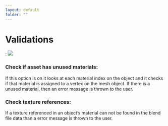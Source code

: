 ```yaml
---
layout: default
folder: ""
---
```


# Validations
:
[![](https://blender-tools-documentation.s3.amazonaws.com/send-to-unreal/videos/thumbnails/validations.png)](https://www.youtube.com/watch?v=1MrE2PMDkqg&list=PLZlv_N0_O1gZfQaN9qXynWllL7bzX8H3t&index=8)



### Check if asset has unused materials:

If this option is on it looks at each material index on the object and it checks if that material is assigned to a vertex on the mesh object. If there is a unused material, then an error message is thrown to the user.


### Check texture references:

If a texture referenced in an object’s material can not be found in the blend file data than a error message is thrown to the user.